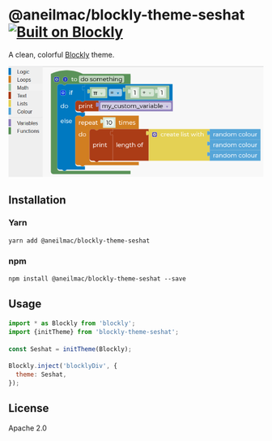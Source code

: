 # @aneilmac/blockly-theme-seshat [![Built on Blockly](https://tinyurl.com/built-on-blockly)](https://github.com/google/blockly)

A  clean, colorful [Blockly](https://www.npmjs.com/package/blockly) theme.

![theme_screenshot](./screenshot.png)

## Installation

### Yarn
```
yarn add @aneilmac/blockly-theme-seshat
```

### npm
```
npm install @aneilmac/blockly-theme-seshat --save
```

## Usage

```js
import * as Blockly from 'blockly';
import {initTheme} from 'blockly-theme-seshat';

const Seshat = initTheme(Blockly);

Blockly.inject('blocklyDiv', {
  theme: Seshat,
});

```

## License
Apache 2.0
